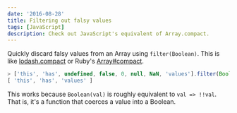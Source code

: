 ```yaml
---
date: '2016-08-28'
title: Filtering out falsy values
tags: [JavaScript]
description: Check out JavaScript's equivalent of Array.compact.
---
```


Quickly discard falsy values from an Array using `filter(Boolean)`. This is like [lodash.compact](http://devdocs.io/lodash~4/index#compact) or Ruby's [Array#compact](http://devdocs.io/ruby~2.3/array#method-i-compact).

```js
> ['this', 'has', undefined, false, 0, null, NaN, 'values'].filter(Boolean)
[ 'this', 'has', 'values' ]
```

<!-- {.-wide} -->

This works because `Boolean(val)` is roughly equivalent to `val => !!val`. That is, it's a function that coerces a value into a Boolean.
